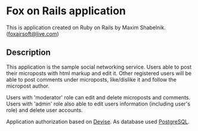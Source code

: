 # Fox on Rails application

This is application created on Ruby on Rails by Maxim Shabelnik. (foxairsoft@live.com)

## Description

This application is the sample social networking service. 
Users able to post their microposts with html markup and edit it. 
Other registered users will be able to post comments under microposts,
like/dislike it and follow the micropost author. 
 
Users with 'moderator' role can edit and delete microposts and comments. 
Users with 'admin' role also able to edit users information (including user's role) 
and delete user accounts. 
 
Application authorization based on [Devise](https://github.com/plataformatec/devise).
As database used [PostgreSQL](https://www.postgresql.org/).
